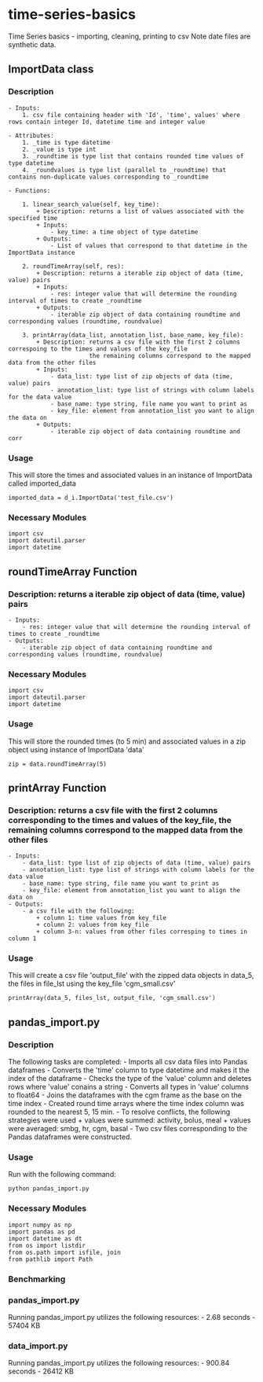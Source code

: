 # time-series-basics
Time Series basics - importing, cleaning, printing to csv
Note date files are synthetic data.

## ImportData class

### Description

    - Inputs:
        1. csv file containing header with 'Id', 'time', values' where rows contain integer Id, datetime time and integer value 
    
    - Attributes:
        1. _time is type datetime
        2. _value is type int
        3. _roundtime is type list that contains rounded time values of type datetime
        4. _roundvalues is type list (parallel to _roundtime) that contains non-duplicate values corresponding to _roundtime 
    
    - Functions:
        
        1. linear_search_value(self, key_time):
            + Description: returns a list of values associated with the specified time
            + Inputs:
                - key_time: a time object of type datetime
            + Outputs:
                - List of values that correspond to that datetime in the ImportData instance
        
        2. roundTimeArray(self, res):
            + Description: returns a iterable zip object of data (time, value) pairs
            + Inputs:
                - res: integer value that will determine the rounding interval of times to create _roundtime
            + Outputs:
                - iterable zip object of data containing roundtime and corresponding values (roundtime, roundvalue)
        
        3. printArray(data_list, annotation_list, base_name, key_file):
            + Description: returns a csv file with the first 2 columns correspoing to the times and values of the key_file
                           the remaining columns correspond to the mapped data from the other files
            + Inputs:
                - data_list: type list of zip objects of data (time, value) pairs
                - annotation_list: ​type list of strings with column labels for the data value
                - base_name: type string, file name you want to print as
                - key_file: element from annotation_list you want to align the data on
            + Outputs:
                - iterable zip object of data containing roundtime and corr
    
### Usage

This will store the times and associated values in an instance of ImportData called imported_data
```
imported_data = d_i.ImportData('test_file.csv')
```

### Necessary Modules

```
import csv
import dateutil.parser
import datetime

```

## roundTimeArray Function

### Description: returns a iterable zip object of data (time, value) pairs

    - Inputs:
        - res: integer value that will determine the rounding interval of times to create _roundtime
    - Outputs:
        - iterable zip object of data containing roundtime and corresponding values (roundtime, roundvalue)

### Necessary Modules

```
import csv
import dateutil.parser
import datetime
```

### Usage

This will store the rounded times (to 5 min) and associated values in a zip object using instance of ImportData 'data'
```
zip = data.roundTimeArray(5)
```

## printArray Function

### Description: returns a csv file with the first 2 columns corresponding to the times and values of the key_file, the remaining columns correspond to the mapped data from the other files

    - Inputs:
        - data_list: type list of zip objects of data (time, value) pairs
        - annotation_list: ​type list of strings with column labels for the data value
        - base_name: type string, file name you want to print as
        - key_file: element from annotation_list you want to align the data on
    - Outputs:
        - a csv file with the following:
            + column 1: time values from key_file
            + column 2: values from key_file
            + column 3-n: values from other files corresping to times in column 1

### Usage

This will create a csv file 'output_file' with the zipped data objects in data_5, the files in file_lst using the key_file 'cgm_small.csv'
```
printArray(data_5, files_lst, output_file, 'cgm_small.csv')
```

## pandas_import.py

### Description

The following tasks are completed:
    - Imports all csv data files into Pandas dataframes
    - Converts the 'time' column to type datetime and makes it the index of the dataframe
    - Checks the type of the 'value' column and deletes rows where 'value' conains a string
    - Converts all types in 'value' columns to float64
    - Joins the dataframes with the cgm frame as the base on the time index
    - Created round time arrays where the time index column was rounded to the nearest 5, 15 min.
    - To resolve conflicts, the following strategies were used
        + values were summed: activity, bolus, meal
        + values were averaged: smbg, hr, cgm, basal
    - Two csv files corresponding to the Pandas dataframes were constructed.
### Usage

Run with the following command:

```
python pandas_import.py
```

### Necessary Modules

```
import numpy as np
import pandas as pd
import datetime as dt
from os import listdir
from os.path import isfile, join
from pathlib import Path
```

### Benchmarking

### pandas_import.py
Running pandas_import.py utilizes the following resources:
    - 2.68 seconds
    - 57404 KB

### data_import.py
Running pandas_import.py utilizes the following resources:
    - 900.84 seconds
    - 26412 KB